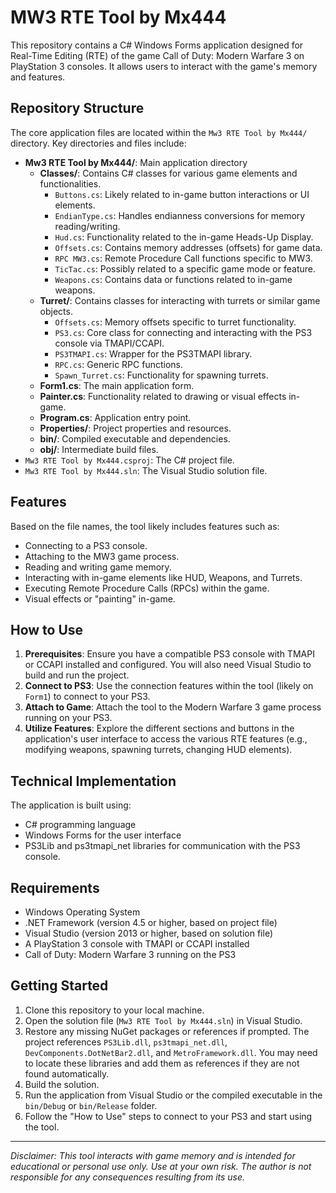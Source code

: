 # MW3 RTE Tool by Mx444

This repository contains a C# Windows Forms application designed for Real-Time Editing (RTE) of the game Call of Duty: Modern Warfare 3 on PlayStation 3 consoles. It allows users to interact with the game's memory and features.

## Repository Structure

The core application files are located within the `Mw3 RTE Tool by Mx444/` directory. Key directories and files include:

-   **Mw3 RTE Tool by Mx444/**: Main application directory
    -   **Classes/**: Contains C# classes for various game elements and functionalities.
        -   `Buttons.cs`: Likely related to in-game button interactions or UI elements.
        -   `EndianType.cs`: Handles endianness conversions for memory reading/writing.
        -   `Hud.cs`: Functionality related to the in-game Heads-Up Display.
        -   `Offsets.cs`: Contains memory addresses (offsets) for game data.
        -   `RPC MW3.cs`: Remote Procedure Call functions specific to MW3.
        -   `TicTac.cs`: Possibly related to a specific game mode or feature.
        -   `Weapons.cs`: Contains data or functions related to in-game weapons.
    -   **Turret/**: Contains classes for interacting with turrets or similar game objects.
        -   `Offsets.cs`: Memory offsets specific to turret functionality.
        -   `PS3.cs`: Core class for connecting and interacting with the PS3 console via TMAPI/CCAPI.
        -   `PS3TMAPI.cs`: Wrapper for the PS3TMAPI library.
        -   `RPC.cs`: Generic RPC functions.
        -   `Spawn_Turret.cs`: Functionality for spawning turrets.
    -   **Form1.cs**: The main application form.
    -   **Painter.cs**: Functionality related to drawing or visual effects in-game.
    -   **Program.cs**: Application entry point.
    -   **Properties/**: Project properties and resources.
    -   **bin/**: Compiled executable and dependencies.
    -   **obj/**: Intermediate build files.
-   `Mw3 RTE Tool by Mx444.csproj`: The C# project file.
-   `Mw3 RTE Tool by Mx444.sln`: The Visual Studio solution file.

## Features

Based on the file names, the tool likely includes features such as:

-   Connecting to a PS3 console.
-   Attaching to the MW3 game process.
-   Reading and writing game memory.
-   Interacting with in-game elements like HUD, Weapons, and Turrets.
-   Executing Remote Procedure Calls (RPCs) within the game.
-   Visual effects or "painting" in-game.

## How to Use

1.  **Prerequisites**: Ensure you have a compatible PS3 console with TMAPI or CCAPI installed and configured. You will also need Visual Studio to build and run the project.
2.  **Connect to PS3**: Use the connection features within the tool (likely on `Form1`) to connect to your PS3.
3.  **Attach to Game**: Attach the tool to the Modern Warfare 3 game process running on your PS3.
4.  **Utilize Features**: Explore the different sections and buttons in the application's user interface to access the various RTE features (e.g., modifying weapons, spawning turrets, changing HUD elements).

## Technical Implementation

The application is built using:

-   C# programming language
-   Windows Forms for the user interface
-   PS3Lib and ps3tmapi_net libraries for communication with the PS3 console.

## Requirements

-   Windows Operating System
-   .NET Framework (version 4.5 or higher, based on project file)
-   Visual Studio (version 2013 or higher, based on solution file)
-   A PlayStation 3 console with TMAPI or CCAPI installed
-   Call of Duty: Modern Warfare 3 running on the PS3

## Getting Started

1.  Clone this repository to your local machine.
2.  Open the solution file (`Mw3 RTE Tool by Mx444.sln`) in Visual Studio.
3.  Restore any missing NuGet packages or references if prompted. The project references `PS3Lib.dll`, `ps3tmapi_net.dll`, `DevComponents.DotNetBar2.dll`, and `MetroFramework.dll`. You may need to locate these libraries and add them as references if they are not found automatically.
4.  Build the solution.
5.  Run the application from Visual Studio or the compiled executable in the `bin/Debug` or `bin/Release` folder.
6.  Follow the "How to Use" steps to connect to your PS3 and start using the tool.

---

*Disclaimer: This tool interacts with game memory and is intended for educational or personal use only. Use at your own risk. The author is not responsible for any consequences resulting from its use.*